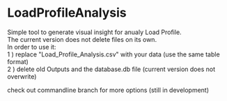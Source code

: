 # LoadProfileAnalysis

Simple tool to generate visual insight for anualy Load Profile.  
The current version does not delete files on its own.  
In order to use it:  
1 ) replace "Load_Profile_Analysis.csv" with your data (use the same table format)  
2 ) delete old Outputs and the database.db file (current version does not overwrite)  

check out commandline branch for more options (still in development)  
